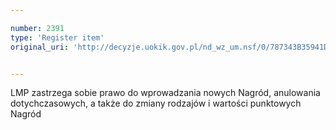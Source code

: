 ```yaml
---

number: 2391
type: 'Register item'
original_uri: 'http://decyzje.uokik.gov.pl/nd_wz_um.nsf/0/787343B35941D68EC12578C3003CDC6F?OpenDocument'


---
```


LMP zastrzega sobie prawo do wprowadzania nowych Nagród, anulowania dotychczasowych, a także do zmiany rodzajów i wartości punktowych Nagród

